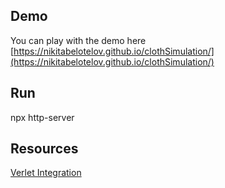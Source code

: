## Demo

You can play with the demo here [https://nikitabelotelov.github.io/clothSimulation/](https://nikitabelotelov.github.io/clothSimulation/)

## Run

npx http-server

## Resources

[Verlet Integration](https://www.algorithm-archive.org/contents/verlet_integration/verlet_integration.html)